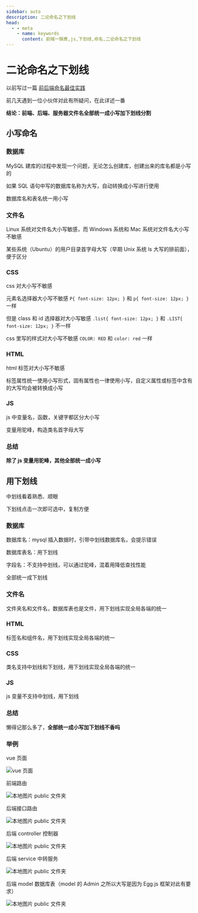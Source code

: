 ```yaml
---
sidebar: auto
description: 二论命名之下划线
head:
  - - meta
    - name: keywords
      content: 前端一锅煮,js,下划线,命名,二论命名之下划线
---
```


# 二论命名之下划线

以前写过一篇 [前后端命名最佳实践](https://cjm0.github.io/blog/page/list/fe_server_name.html)

前几天遇到一位小伙伴对此有所疑问，在此详述一番

**结论：前端、后端、服务器文件名全部统一成小写加下划线分割**

## 小写命名

### 数据库

MySQL 建库的过程中发现一个问题，无论怎么创建库，创建出来的库名都是小写的

如果 SQL 语句中写的数据库名称为大写，自动转换成小写进行使用

数据库名和表名统一用小写

### 文件名

Linux 系统对文件名大小写敏感，而 Windows 系统和 Mac 系统对文件名大小写不敏感

某些系统（Ubuntu）的用户目录首字母大写（早期 Unix 系统 ls 大写的排前面），便于区分

### CSS

css 对大小写不敏感

元素名选择器大小写不敏感 `P{ font-size: 12px; }` 和 `p{ font-size: 12px; }` 一样

但是 class 和 id 选择器对大小写敏感 `.list{ font-size: 12px; }` 和 `.LIST{ font-size: 12px; }` 不一样

css 里写的样式对大小写不敏感 `COLOR: RED` 和 `color: red` 一样

### HTML

html 标签对大小写不敏感

标签属性统一使用小写形式，固有属性也一律使用小写，自定义属性或标签中含有的大写均会被转换成小写

### JS

js 中变量名，函数，关键字都区分大小写

变量用驼峰，构造类名首字母大写

### 总结

**除了 js 变量用驼峰，其他全部统一成小写**

## 用下划线

中划线看着熟悉、顺眼

下划线点击一次即可选中，复制方便

### 数据库

数据库名：mysql 插入数据时，引带中划线数据库名，会提示错误

数据库表名：用下划线

字段名：不支持中划线，可以通过驼峰，混着用降低查找性能

全部统一成下划线

### 文件名

文件夹名和文件名，数据库表也是文件，用下划线实现全局各端的统一

### HTML

标签名和组件名，用下划线实现全局各端的统一

### CSS

类名支持中划线和下划线，用下划线实现全局各端的统一

### JS

js 变量不支持中划线，用下划线

### 总结

懒得记那么多了，**全部统一成小写加下划线不香吗**

### 举例

vue 页面

![vue 页面](https://pic3.zhimg.com/80/v2-e01c7309feec1e320ee0c3483a29fb84_1440w.jpg?source=3af55fa1)

前端路由

![本地图片 public 文件夹](https://pic3.zhimg.com/80/v2-1b3a7d80a0ae06032225d73616c0b089_1440w.jpg?source=3af55fa1)

后端接口路由

![本地图片 public 文件夹](https://pic2.zhimg.com/80/v2-e48ae2ab4a6dafff97cfd9fddd702f42_1440w.jpg?source=3af55fa1)

后端 controller 控制器

![本地图片 public 文件夹](https://pica.zhimg.com/80/v2-62ac06f1566328f2ab50e32afaf152d0_1440w.jpg?source=3af55fa1)

后端 service 中转服务

![本地图片 public 文件夹](https://pic4.zhimg.com/80/v2-d0930045f62972995c0212bf8d3075c5_1440w.jpg?source=3af55fa1)

后端 model 数据库表（model 的 Admin 之所以大写是因为 Egg.js 框架对此有要求）

![本地图片 public 文件夹](https://pic1.zhimg.com/80/v2-1a0f08905a7514860a9718118d329b96_1440w.jpg?source=3af55fa1)